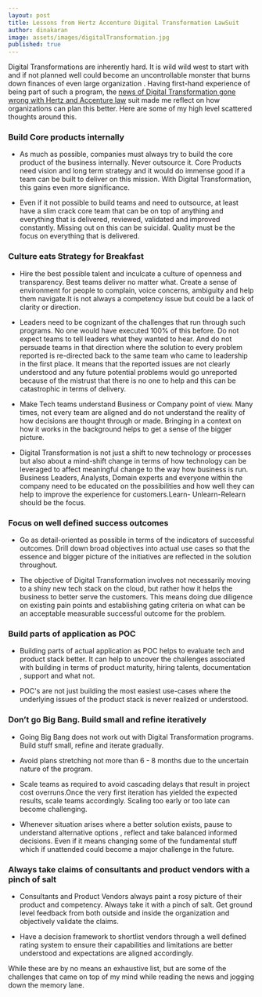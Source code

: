 ```yaml
---
layout: post
title: Lessons from Hertz Accenture Digital Transformation LawSuit
author: dinakaran
image: assets/images/digitalTransformation.jpg
published: true
---
```


Digital Transformations are inherently hard. It is wild wild west to start with and if not planned well could become an uncontrollable monster that burns down finances of even large organization . Having first-hand experience of being part of such a program, the [news of Digital Transformation gone wrong with Hertz and Accenture law](https://www.theregister.co.uk/2019/04/23/hertz_accenture_lawsuit/) suit made me reflect on how organizations can plan this better. Here are some of my high level scattered thoughts around this.


### Build Core products internally


- As much as possible, companies must always try to build the core product of the business internally. Never outsource it. Core Products need vision and long term strategy and it would do immense good if a team can be built to deliver on this mission. With Digital Transformation, this gains even more significance.  
 
- Even if it not possible to build teams and need to outsource, at least have a slim crack core team that can be on top of anything and everything that is delivered, reviewed, validated and improved constantly. Missing out on this can be suicidal. Quality must be the focus on everything that is delivered.


### Culture eats Strategy for Breakfast


- Hire the best possible talent and inculcate a culture of openness and transparency. Best teams deliver no matter what. Create a sense of environment for people to complain, voice concerns, ambiguity and help them navigate.It is not always a competency issue but could be a lack of clarity or direction.

- Leaders need to be cognizant of the challenges that run through such programs. No one would have executed 100% of this before. Do not expect teams to tell leaders what they wanted to hear. And do not persuade teams in that direction where the solution to every problem reported is re-directed back to the same team who came to leadership in the first place. It means that the reported issues are not clearly understood and any future potential problems would go unreported because of the mistrust that there is no one to help and this can be catastrophic in terms of delivery.

- Make Tech teams understand Business or Company point of view. Many times, not every team are aligned and do not understand the reality of how decisions are thought through or made. Bringing in a context on how it works in the background helps to get a sense of the bigger picture.
 
- Digital Transformation is not just a shift to new technology or processes but also about a mind-shift change in terms of how technology can be leveraged to affect meaningful change to the way how business is run. Business Leaders, Analysts, Domain experts and everyone within the company need to be educated on the possibilities and how well they can help to improve the experience for customers.Learn- Unlearn-Relearn should be the focus.

### Focus on well defined success outcomes


- Go as detail-oriented as possible in terms of the indicators of successful outcomes. Drill down broad objectives into actual use cases so that the essence and bigger picture of the initiatives are reflected in the solution throughout.

- The objective of Digital Transformation involves not necessarily moving to a shiny new tech stack on the cloud, but rather how it helps the business to better serve the customers. This means doing due diligence on existing pain points and establishing gating criteria on what can be an acceptable measurable successful outcome for the problem.



### Build parts of application as POC


- Building parts of actual application as POC helps to evaluate tech and product stack better. It can help to uncover the challenges associated with building in terms of product maturity, hiring talents, documentation , support and what not.

- POC's are not just building the most easiest use-cases where the underlying issues of the product stack is never realized or understood.


### Don’t go Big Bang. Build small and refine iteratively


- Going Big Bang does not work out with Digital Transformation programs. Build stuff small, refine and iterate gradually.
 
- Avoid plans stretching not more than  6 - 8  months due to the uncertain nature of the program.
 
- Scale teams as required to avoid cascading delays that result in project cost overruns.Once the very first iteration has yielded the expected results, scale teams accordingly. Scaling too early or too late can become challenging.

- Whenever situation arises where a better solution exists, pause to understand alternative options , reflect and take balanced informed decisions. Even if it means changing some of the fundamental stuff which if unattended could become a major challenge in the future. 


### Always take claims of consultants and product vendors with a pinch of salt


- Consultants and Product Vendors always paint a rosy picture of their product and competency. Always take it with a pinch of salt. Get ground level feedback from both outside and inside the organization and objectively validate the claims.

- Have a decision framework to shortlist vendors through a well defined rating system to ensure their capabilities and limitations are better understood and expectations are aligned accordingly.

While these are by no means an exhaustive list, but are some of the challenges that came on top of my mind while reading the news and jogging down the memory lane.
